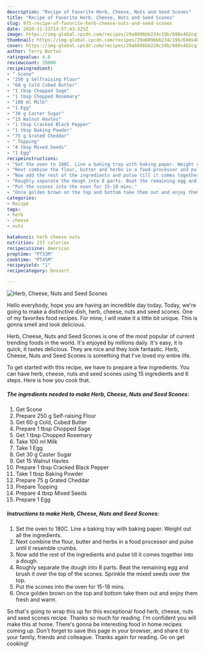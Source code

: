 ```yaml
---
description: "Recipe of Favorite Herb, Cheese, Nuts and Seed Scones"
title: "Recipe of Favorite Herb, Cheese, Nuts and Seed Scones"
slug: 975-recipe-of-favorite-herb-cheese-nuts-and-seed-scones
date: 2020-11-21T14:57:43.525Z
image: https://img-global.cpcdn.com/recipes/29a089bbb234c19b/680x482cq70/herb-cheese-nuts-and-seed-scones-recipe-main-photo.jpg
thumbnail: https://img-global.cpcdn.com/recipes/29a089bbb234c19b/680x482cq70/herb-cheese-nuts-and-seed-scones-recipe-main-photo.jpg
cover: https://img-global.cpcdn.com/recipes/29a089bbb234c19b/680x482cq70/herb-cheese-nuts-and-seed-scones-recipe-main-photo.jpg
author: Terry Burton
ratingvalue: 4.8
reviewcount: 29800
recipeingredient:
- " Scone"
- "250 g Selfraising Flour"
- "60 g Cold Cubed Butter"
- "1 tbsp Chopped Sage"
- "1 tbsp Chopped Rosemary"
- "100 ml Milk"
- "1 Egg"
- "30 g Caster Sugar"
- "15 Walnut Havles"
- "1 tbsp Cracked Black Pepper"
- "1 tbsp Baking Powder"
- "75 g Grated Cheddar"
- " Topping"
- "4 tbsp Mixed Seeds"
- "1 Egg"
recipeinstructions:
- "Set the oven to 180C. Line a baking tray with baking paper. Weight out all the ingredients."
- "Next combine the flour, butter and herbs in a food processor and pulse until it resemble crumbs."
- "Now add the rest of the ingredients and pulse till it comes together into a dough."
- "Roughly separate the dough into 8 parts. Beat the remaining egg and brush it over the top of the scones. Sprinkle the mixed seeds over the top."
- "Put the scones into the oven for 15-18 mins."
- "Once golden brown on the top and bottom take them out and enjoy them fresh and warm."
categories:
- Recipe
tags:
- herb
- cheese
- nuts

katakunci: herb cheese nuts 
nutrition: 257 calories
recipecuisine: American
preptime: "PT33M"
cooktime: "PT45M"
recipeyield: "1"
recipecategory: Dessert

---
```



![Herb, Cheese, Nuts and Seed Scones](https://img-global.cpcdn.com/recipes/29a089bbb234c19b/680x482cq70/herb-cheese-nuts-and-seed-scones-recipe-main-photo.jpg)

Hello everybody, hope you are having an incredible day today. Today, we're going to make a distinctive dish, herb, cheese, nuts and seed scones. One of my favorites food recipes. For mine, I will make it a little bit unique. This is gonna smell and look delicious.



Herb, Cheese, Nuts and Seed Scones is one of the most popular of current trending foods in the world. It's enjoyed by millions daily. It's easy, it is quick, it tastes delicious. They are nice and they look fantastic. Herb, Cheese, Nuts and Seed Scones is something that I've loved my entire life.


To get started with this recipe, we have to prepare a few ingredients. You can have herb, cheese, nuts and seed scones using 15 ingredients and 6 steps. Here is how you cook that.

<!--inarticleads1-->

##### The ingredients needed to make Herb, Cheese, Nuts and Seed Scones:

1. Get  Scone
1. Prepare 250 g Self-raising Flour
1. Get 60 g Cold, Cubed Butter
1. Prepare 1 tbsp Chopped Sage
1. Get 1 tbsp Chopped Rosemary
1. Take 100 ml Milk
1. Take 1 Egg
1. Get 30 g Caster Sugar
1. Get 15 Walnut Havles
1. Prepare 1 tbsp Cracked Black Pepper
1. Take 1 tbsp Baking Powder
1. Prepare 75 g Grated Cheddar
1. Prepare  Topping
1. Prepare 4 tbsp Mixed Seeds
1. Prepare 1 Egg




<!--inarticleads2-->

##### Instructions to make Herb, Cheese, Nuts and Seed Scones:

1. Set the oven to 180C. Line a baking tray with baking paper. Weight out all the ingredients.
1. Next combine the flour, butter and herbs in a food processor and pulse until it resemble crumbs.
1. Now add the rest of the ingredients and pulse till it comes together into a dough.
1. Roughly separate the dough into 8 parts. Beat the remaining egg and brush it over the top of the scones. Sprinkle the mixed seeds over the top.
1. Put the scones into the oven for 15-18 mins.
1. Once golden brown on the top and bottom take them out and enjoy them fresh and warm.




So that's going to wrap this up for this exceptional food herb, cheese, nuts and seed scones recipe. Thanks so much for reading. I'm confident you will make this at home. There's gonna be interesting food in home recipes coming up. Don't forget to save this page in your browser, and share it to your family, friends and colleague. Thanks again for reading. Go on get cooking!
